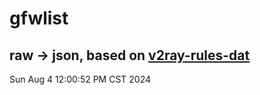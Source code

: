 # gfwlist
## raw -> json, based on [v2ray-rules-dat](https://github.com/Loyalsoldier/v2ray-rules-dat)
Sun Aug  4 12:00:52 PM CST 2024

